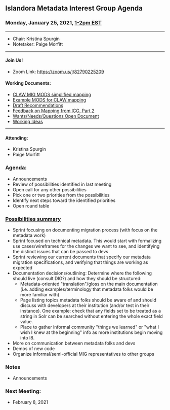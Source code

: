 ## Islandora Metadata Interest Group Agenda
### Monday, January 25, 2021, [1-2pm EST](http://www.thetimezoneconverter.com/?t=1%20pm&tz=Toronto&)

---
* Chair: Kristina Spurgin
* Notetaker: Paige Morfitt
---

#### Join Us!
* Zoom Link: https://zoom.us/j/82790225209

#### Working Documents:
* [CLAW MIG MODS simplified mapping](https://docs.google.com/spreadsheets/d/18u2qFJ014IIxlVpM3JXfDEFccwBZcoFsjbBGpvL0jJI/edit#gid=0)
* [Example MODS for CLAW mapping](https://docs.google.com/spreadsheets/d/1C2Xie7HUDSgRT5v4ldoJvlNdoXz2GHAPvL3PE3TOKW8/edit#gid=1829081124)
* [Draft Recommendations](https://docs.google.com/document/d/15qSO9YcALtYSqd6CUuGx0t8FwUJ5pPwVPz0PA5rU898/edit#heading=h.f9r6knw0rjvu)
* [Feedback on Mapping from ICG, Part 2](https://docs.google.com/document/d/11OpqMMCXM1TFXgsr4yyTQ_cH9DabnD31p7JnuTRQl28/edit?invite=CMWvruEI&ts=5e66437f)
* [Wants/Needs/Questions Open Document](https://docs.google.com/document/d/12Kpb6826TNPzzMuyPS0sESa9TLnmljQmeioWbaPeEdA/edit)
* [Working Ideas](https://github.com/islandora-interest-groups/Islandora-Metadata-Interest-Group/blob/main/working_docs/ideas_and_topics.md)

---

#### Attending:
* Kristina Spurgin
* Paige Morfitt

### Agenda:
* Announcements
* Review of possibilities identified in last meeting
* Open call for any other possibilities
* Pick one or two priorities from the possibilities
* Identify next steps toward the identified priorities
* Open round table

### [Possibilities summary](https://www.tricider.com/admin/3FXObm7BoDx/8RoPnhRj5JZ#google_vignette)

* Sprint focusing on documenting migration process (with focus on the metadata work)
* Sprint focused on technical metadata. This would start with formalizing use cases/wireframes for the changes we want to see, and identifying the distinct issues that can be passed to devs
* Sprint reviewing our current documents that specify our metadata migration specifications, and verifying that things are working as expected
* Documentation decisions/outlining: Determine where the following should live (consult DIG?) and how they should be structured:
  * Metadata-oriented "translation"/gloss on the main documentation (i.e. adding examples/terminology that metadata folks would be more familiar with)
  * Page listing topics metadata folks should be aware of and should discuss with developers at their institution (and/or test in their instance). One example: check that any fields set to be treated as a string in Solr can be searched without entering the whole exact field value.
  * Place to gather informal community "things we learned" or "what I wish I knew at the beginning" info as more institutions begin moving into I8.  
* More on communication between metadata folks and devs
* Demos of new code
* Organize informal/semi-official MIG representatives to other groups

### Notes
* Announcements
    
### Next Meeting:
* February 8, 2021

